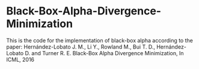 # Black-Box-Alpha-Divergence-Minimization
This is the code for the implementation of black-box alpha according to the paper:  Hernández-Lobato J. M., Li Y., Rowland  M., Bui T. D., Hernández-Lobato D. and Turner R. E.  Black-Box Alpha Divergence Minimization, In ICML, 2016
